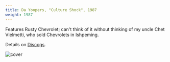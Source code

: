 ```yaml
---
title: Da Yoopers, "Culture Shock", 1987
weight: 1987
---
```

Features Rusty Chevrolet; can't think of it without thinking of my
uncle Chet Vielmetti, who sold Chevrolets in Ishpeming.

Details on
[Discogs](https://www.discogs.com/Da-Yoopers-Culture-Shock/release/6087483).

![cover][cover]

[cover]:https://img.discogs.com/Q_A_7vepoW8ZjYUZoXTn6yCHAVo=/fit-in/180x280/filters:strip_icc():format(jpeg):mode_rgb():quality(90)/discogs-images/R-6087483-1410729531-1049.jpeg.jpg"
